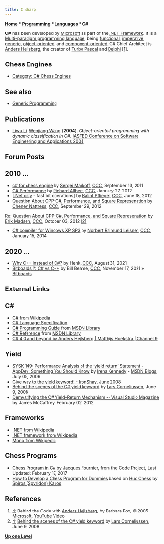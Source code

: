 ```yaml
---
title: C sharp
---
```

**[Home](Home "Home") * [Programming](Programming "Programming") * [Languages](Languages "Languages") * C#**

**C#** has been developed by [Microsoft](Microsoft "Microsoft") as part of the [.NET Framework](https://en.wikipedia.org/wiki/Microsoft_.NET#Microsoft_.NET).
It is a [Multi-paradigm programming language](https://en.wikipedia.org/wiki/Multi-paradigm_programming_language), being [functional](https://en.wikipedia.org/wiki/Functional_programming), [imperative](https://en.wikipedia.org/wiki/Imperative_programming), [generic](https://en.wikipedia.org/wiki/Generic_programming), [object-oriented](https://en.wikipedia.org/wiki/Object-oriented_programming), and [component-oriented](https://en.wikipedia.org/wiki/Component-based_software_engineering).
C# Chief Architect is [Anders Hejlsberg](https://en.wikipedia.org/wiki/Anders_Hejlsberg), the creator of [Turbo Pascal](Pascal#TurboPascal "Pascal") and [Delphi](Delphi "Delphi") <a id="cite-note-1" href="#cite-ref-1">[1]</a>.

## Chess Engines

- [Category: C# Chess Engines](Category:C_sharp "Category:C sharp")

## See also

- [Generic Programming](Generic_Programming "Generic Programming")

## Publications

- [Liwu Li](Liwu_Li "Liwu Li"), [Wenjiang Wang](https://scholar.uwindsor.ca/etd/2900/) (**2004**). *Object-oriented programming with dynamic classification in C#*. [IASTED Conference on Software Engineering and Applications 2004](https://dblp.org/db/conf/iastedSEA/iastedSEA2004.html)

## Forum Posts

## 2010 ...

- [c# for chess engine](http://www.talkchess.com/forum/viewtopic.php?t=40385) by [Sergei Markoff](Sergei_Markoff "Sergei Markoff"), [CCC](CCC "CCC"), September 13, 2011
- [C# Performance](http://www.talkchess.com/forum/viewtopic.php?t=42186) by [Richard Allbert](Richard_Allbert "Richard Allbert"), [CCC](CCC "CCC"), January 27, 2012
- \[[.Net only](http://www.talkchess.com/forum/viewtopic.php?t=44114) - fast bit operations\] by [Balint Pfliegel](Balint_Pfliegel "Balint Pfliegel"), [CCC](CCC "CCC"), June 18, 2012
- [Question About CPP-C#, Performance, and Square Represenation](http://www.talkchess.com/forum/viewtopic.php?t=45388) by [Cheney Nattress](index.php?title=Cheney_Nattress&action=edit&redlink=1 "Cheney Nattress (page does not exist)"), [CCC](CCC "CCC"), September 29, 2012

[Re: Question About CPP-C#, Performance, and Square Represenation](http://www.talkchess.com/forum/viewtopic.php?topic_view=threads&p=485936&t=45388) by [Erik Madsen](Erik_Madsen "Erik Madsen"), [CCC](CCC "CCC"), October 03, 2012 <a id="cite-note-2" href="#cite-ref-2">[2]</a>

- [C# compiler for Windows XP SP3](http://www.talkchess.com/forum/viewtopic.php?t=50916) by [Norbert Raimund Leisner](Norbert_Raimund_Leisner "Norbert Raimund Leisner"), [CCC](CCC "CCC"), January 15, 2014

## 2020 ...

- [Why C++ instead of C#?](http://www.talkchess.com/forum3/viewtopic.php?t=78070) by Henk, [CCC](CCC "CCC"), August 31, 2021
- [Bitboards ?: C# vs C++](https://www.talkchess.com/forum3/viewtopic.php?f=7&t=78680) by Bill Beame, [CCC](CCC "CCC"), November 17, 2021 » [Bitboards](Bitboards "Bitboards")

## External Links

## C\#

- [C# from Wikipedia](https://en.wikipedia.org/wiki/C_Sharp_%28programming_language%29)
- [C# Language Specification](http://en.csharp-online.net/CSharp_Language_Specification)
- [C# Programming Guide](http://msdn.microsoft.com/en-us/library/67ef8sbd.aspx) from [MSDN Library](http://msdn.microsoft.com/en-us/library/default.aspx)
- [C# Reference](http://msdn.microsoft.com/en-us/library/618ayhy6.aspx) from [MSDN Library](http://msdn.microsoft.com/en-us/library/default.aspx)
- [C# 4.0 and beyond by Anders Hejlsberg | Matthijs Hoekstra | Channel 9](http://channel9.msdn.com/Blogs/matthijs/C-40-and-beyond-by-Anders-Hejlsberg)

## Yield

- [SYSK 149: Performance Analysis of the ‘yield return’ Statement - AppDev: Something You Should Know](http://blogs.msdn.com/b/irenak/archive/2006/07/05/656898.aspx) by [Irena Kennedy](http://blogs.msdn.com/b/irenak/) - [MSDN Blogs](http://blogs.msdn.com/), July 05, 2006
- [Give way to the yield keyword! - IronShay](http://blogs.microsoft.co.il/blogs/shayf/archive/2008/06/06/give-way-to-the-yield-keyword.aspx), June 2008
- [Behind the scenes of the C# yield keyword](http://startbigthinksmall.wordpress.com/2008/06/09/behind-the-scenes-of-the-c-yield-keyword/) by [Lars Corneliussen](http://startbigthinksmall.wordpress.com/author/larscorneliussen/), June 9, 2008
- [Demystifying the C# Yield-Return Mechanism -- Visual Studio Magazine](http://visualstudiomagazine.com/articles/2012/02/01/demystifying-the-c-yield-return-mechanism.aspx) by James McCaffrey, February 02, 2012

## Frameworks

- [.NET from Wikipedia](https://en.wikipedia.org/wiki/.NET)
- [.NET framework from Wikipedia](https://en.wikipedia.org/wiki/.NET_Framework)
- [Mono from Wikipedia](https://en.wikipedia.org/wiki/Mono_%28software%29)

## Chess Programs

- [Chess Program in C#](https://www.codeproject.com/Articles/36112/Chess-Program-in-C) by [Jacques Fournier](index.php?title=Jacques_Fournier&action=edit&redlink=1 "Jacques Fournier (page does not exist)"), from the [Code Project](https://en.wikipedia.org/wiki/Code_Project), Last Updated: February 17, 2017
- [How to Develop a Chess Program for Dummies](https://harmoniaphilosophica.com/2011/09/28/how-to-develop-a-chess-program-for-2jszrulazj6wq-23/) based on [Huo Chess](index.php?title=Huo_Chess&action=edit&redlink=1 "Huo Chess (page does not exist)") by [Spiros (Spyridon) Kakos](index.php?title=Spiros_Kakos&action=edit&redlink=1 "Spiros Kakos (page does not exist)")

## References

1. <a id="cite-ref-1" href="#cite-note-1">↑</a> Behind the Code with [Anders Hejlsberg](https://en.wikipedia.org/wiki/Anders_Hejlsberg), by Barbara Fox, © 2005 [Microsoft](Microsoft "Microsoft"), [YouTube](https://en.wikipedia.org/wiki/YouTube) Video
1. <a id="cite-ref-2" href="#cite-note-2">↑</a> [Behind the scenes of the C# yield keyword](http://startbigthinksmall.wordpress.com/2008/06/09/behind-the-scenes-of-the-c-yield-keyword/) by [Lars Corneliussen](http://startbigthinksmall.wordpress.com/author/larscorneliussen/), June 9, 2008

**[Up one Level](Languages "Languages")**

